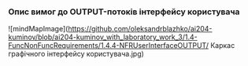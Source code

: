 ### Опис вимог до OUTPUT-потоків інтерфейсу користувача

![mindMapImage](https://github.com/oleksandrblazhko/ai204-kuminov/blob/ai204-kuminov_with_laboratory_work_3/1.4-FuncNonFuncRequirements/1.4.4-NFRUserInterfaceOUTPUT/  Каркас графічного інтерфейсу користувача.jpg)
